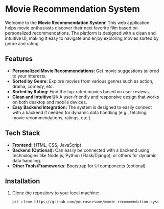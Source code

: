 # Movie Recommendation System

Welcome to the **Movie Recommendation System**! This web application helps movie enthusiasts discover their next favorite film based on personalized recommendations. The platform is designed with a clean and intuitive UI, making it easy to navigate and enjoy exploring movies sorted by genre and rating.

## Features

- **Personalized Movie Recommendations:** Get movie suggestions tailored to your interests.
- **Sorted by Genre:** Explore movies from various genres such as action, drama, comedy, etc.
- **Sorted by Rating:** Find the top-rated movies based on user reviews.
- **Clean and Intuitive UI:** A user-friendly and responsive design that works on both desktop and mobile devices.
- **Easy Backend Integration:** The system is designed to easily connect with a backend if needed for dynamic data handling (e.g., fetching movie recommendations, ratings, etc.).

## Tech Stack

- **Frontend:** HTML, CSS, JavaScript
- **Backend (Optional):** Can easily be connected with a backend using technologies like Node.js, Python (Flask/Django), or others for dynamic data handling.
- **Other Tools/Frameworks:** Bootstrap for UI components (optional)

## Installation

1. Clone the repository to your local machine:

   ```bash
   git clone https://github.com/yourusername/movie-recommendation-system.git
